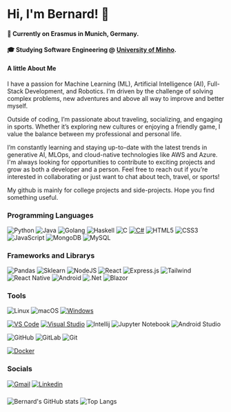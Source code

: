 # Hi, I'm Bernard! 🦆 
#### 📍 Currently on Erasmus in Munich, Germany. 
#### 🎓 Studying Software Engineering @ <a href="https://www.uminho.pt/EN">University of Minho</a>.
#### A little About Me
 I have a passion for Machine Learning (ML), Artificial Intelligence (AI), Full-Stack Development, and Robotics. I’m driven by the challenge of solving complex problems, new adventures and above all way to improve and better myself.

Outside of coding, I’m passionate about traveling, socializing, and engaging in sports. Whether it’s exploring new cultures or enjoying a friendly game, I value the balance between my professional and personal life.

I’m constantly learning and staying up-to-date with the latest trends in generative AI, MLOps, and cloud-native technologies like AWS and Azure. I'm always looking for opportunities to contribute to exciting projects and grow as both a developer and a person. Feel free to reach out if you’re interested in collaborating or just want to chat about tech, travel, or sports!

My github is mainly for college projects and side-projects. Hope you find something useful.

### Programming Languages
![Python](https://img.shields.io/badge/python-3670A0?style=for-the-badge&logo=python&logoColor=ffdd54)
![Java](https://img.shields.io/badge/Java-ED8B00?style=for-the-badge&logo=openjdk&logoColor=white)
![Golang](https://img.shields.io/badge/Go-00ADD8?style=for-the-badge&logo=go&logoColor=white)
![Haskell](https://img.shields.io/badge/Haskell-5e5086?style=for-the-badge&logo=haskell&logoColor=white)
![C](https://img.shields.io/badge/c-%2300599C.svg?style=for-the-badge&logo=c&logoColor=white)
[![C#](https://custom-icon-badges.demolab.com/badge/C%23-%23239120.svg?style=for-the-badge&logo=cshrp&logoColor=white)](#)
![HTML5](https://img.shields.io/badge/html5-%23E34F26.svg?style=for-the-badge&logo=html5&logoColor=white)
![CSS3](https://img.shields.io/badge/css3-%231572B6.svg?style=for-the-badge&logo=css3&logoColor=white)
![JavaScript](https://img.shields.io/badge/javascript-%23323330.svg?style=for-the-badge&logo=javascript&logoColor=%23F7DF1E)
![MongoDB](https://img.shields.io/badge/MongoDB-%234ea94b.svg?style=for-the-badge&logo=mongodb&logoColor=white)
![MySQL](https://img.shields.io/badge/MySQL-005C84?style=for-the-badge&logo=mysql&logoColor=white)


### Frameworks and Librarys

![Pandas](https://img.shields.io/badge/Pandas-150458?style=for-the-badge&logo=pandas&logoColor=white)
![Sklearn](https://img.shields.io/badge/Scikit--learn-F7931E?style=for-the-badge&logo=scikit-learn&logoColor=white)
![NodeJS](https://img.shields.io/badge/node.js-6DA55F?style=for-the-badge&logo=node.js&logoColor=white)
![React](https://img.shields.io/badge/React-20232A?style=for-the-badge&logo=react&logoColor=61DAFB)
![Express.js](https://img.shields.io/badge/express.js-%23404d59.svg?style=for-the-badge&logo=express&logoColor=%2361DAFB)
![Tailwind](https://img.shields.io/badge/Tailwind_CSS-38B2AC?style=for-the-badge&logo=tailwind-css&logoColor=white)
![React Native](https://img.shields.io/badge/React_Native-20232A?style=for-the-badge&logo=react&logoColor=61DAFB)
![Android](https://img.shields.io/badge/Android-3DDC84?style=for-the-badge&logo=android&logoColor=white)
![.Net](https://img.shields.io/badge/.NET-5C2D91?style=for-the-badge&logo=.net&logoColor=white)
![Blazor](https://img.shields.io/badge/Blazor-800080?style=for-the-badge&logo=blazor&logoColor=white)

### Tools
![Linux](https://img.shields.io/badge/Linux-FCC624?style=for-the-badge&logo=linux&logoColor=black)
![macOS](https://img.shields.io/badge/mac%20os-000000?style=for-the-badge&logo=macos&logoColor=F0F0F0)
[![Windows](https://custom-icon-badges.demolab.com/badge/Windows-0078D6?style=for-the-badge&logo=windows11&logoColor=white)](#)

[![VS Code](https://custom-icon-badges.demolab.com/badge/Visual%20Studio%20Code-0078d7.svg?style=for-the-badge&logo=vsc&logoColor=white)](#)
[![Visual Studio](https://custom-icon-badges.demolab.com/badge/Visual%20Studio-5C2D91.svg?style=for-the-badge&logo=visual-studio&logoColor=white)](#)
![Intellij](https://img.shields.io/badge/IntelliJ_IDEA-000000.svg?style=for-the-badge&logo=intellij-idea&logoColor=white)
![Jupyter Notebook](https://img.shields.io/badge/jupyter-%23FA0F00.svg?style=for-the-badge&logo=jupyter&logoColor=white)
![Android Studio](https://img.shields.io/badge/Android_Studio-3DDC84?style=for-the-badge&logo=android-studio&logoColor=white)

![GitHub](https://img.shields.io/badge/github-%23121011.svg?style=for-the-badge&logo=github&logoColor=white)
![GitLab](https://img.shields.io/badge/gitlab-%23181717.svg?style=for-the-badge&logo=gitlab&logoColor=white)
![Git](https://img.shields.io/badge/git-%23F05033.svg?style=for-the-badge&logo=git&logoColor=white)

[![Docker](https://img.shields.io/badge/Docker-2496ED?style=for-the-badge&logo=docker&logoColor=fff)](#)

### Socials
[![Gmail](https://img.shields.io/badge/josebfonte-D14836?style=for-the-badge&logo=gmail&logoColor=white)](mailto:josebfonte@gmail.com)
[![Linkedin](https://img.shields.io/badge/JoséPedroFonte-0077B5?style=for-the-badge&logo=linkedin&logoColor=white)](https://www.linkedin.com/in/jose-pedro-fonte/)

###
![Bernard's GitHub stats](https://github-readme-stats.vercel.app/api?username=BernardGeorges&show_icons=true&theme=dark)
![Top Langs](https://github-readme-stats.vercel.app/api/top-langs/?username=BernardGeorges&layout=compact&theme=dark)
